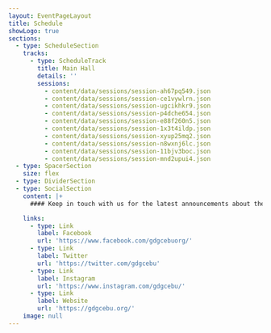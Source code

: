 ```yaml
---
layout: EventPageLayout
title: Schedule
showLogo: true
sections:
  - type: ScheduleSection
    tracks:
      - type: ScheduleTrack
        title: Main Hall
        details: ''
        sessions:
          - content/data/sessions/session-ah67pq549.json
          - content/data/sessions/session-ce1vywlrn.json
          - content/data/sessions/session-ugcikhkr9.json
          - content/data/sessions/session-p4dche654.json
          - content/data/sessions/session-e88f260n5.json
          - content/data/sessions/session-1x3t4ildp.json
          - content/data/sessions/session-xyup25mq2.json
          - content/data/sessions/session-n8wxnj6lc.json
          - content/data/sessions/session-11bjv3boc.json
          - content/data/sessions/session-mnd2upui4.json
  - type: SpacerSection
    size: flex
  - type: DividerSection
  - type: SocialSection
    content: |+
      #### Keep in touch with us for the latest announcements about the event.

    links:
      - type: Link
        label: Facebook
        url: 'https://www.facebook.com/gdgcebuorg/'
      - type: Link
        label: Twitter
        url: 'https://twitter.com/gdgcebu'
      - type: Link
        label: Instagram
        url: 'https://www.instagram.com/gdgcebu/'
      - type: Link
        label: Website
        url: 'https://gdgcebu.org/'
    image: null
---
```

